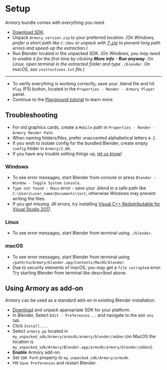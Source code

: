 # Setup

Armory bundle comes with everything you need.

- [Download SDK](http://armory3d.org/download.html).
- Unpack `Armory_version.zip` to your preferred location. *(On Windows, prefer a short path like `C:\Dev` or unpack with [7-zip](http://www.7-zip.org) to prevent long path errors and speed-up the extraction.)*
- Run Blender located in the unpacked SDK. *(On Windows, you may need to enable it for the first time by clicking **More info** - **Run anyway**. On Linux, open terminal in the extracted folder and type `./blender`. On macOS, see `instructions.txt` file.)*
---
- To verify everything is working correctly, save your .blend file and hit `Play` (F5) button, located in the `Properties - Render - Armory Player` panel.
- Continue to the [Playground tutorial](playground) to learn more.

## Troubleshooting

- For old graphics cards, create a `Mobile` path in `Properties - Render - Armory Render Path`.
- When naming folders/files, prefer unaccented alphabetical letters `A-Z`.
- If you wish to isolate config for the bundled Blender, create empty `config` folder in `Armory/2.80`.
- If you have any trouble setting things up, [let us know](http://armory3d.org/community.html)!

### Windows

- To see error messages, start Blender from console or press `Blender - Window - Toggle System Console`.
- `Type not found : Main` error - save your .blend in a safe path like `C:\Users\user_name\Documents\test`, otherwise Windows may prevent writing the files.
- If you get missing .dll errors, try installing [Visual C++ Redistributable for Visual Studio 2017](https://go.microsoft.com/fwlink/?LinkId=746572).

### Linux

- To see error messages, start Blender from terminal using `./blender`.

### macOS

- To see error messages, start Blender from terminal using `/path/to/Armory/blender.app/Contents/MacOS/blender`.
- Due to security elements of macOS, you may get a `file corrupted` error. Try starting Blender from terminal like described above.


## Using Armory as add-on

Armory can be used as a standard add-on in existing Blender installation.

- [Download](http://armory3d.org/download.html) and unpack appropriate SDK for your platform.
- In Blender, Select `Edit - Preferences...` and navigate to the `Add-ons` tab.
- Click `Install...`.
- Select `armory.py` located in `my_unpacked_sdk/Armory/armsdk/armory/blender/addon` (on MacOS the location is `my_unpacked_sdk/Armory/Blender.app/armsdk/armory/blender/addon`).
- **Enable** Armory add-on.
- Set `SDK Path` property to `my_unpacked_sdk/Armory/armsdk`.
- Hit `Save Preferences` and restart Blender.
